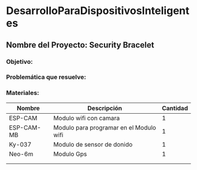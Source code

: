 # DesarrolloParaDispositivosInteligentes

## Nombre del Proyecto: Security Bracelet

### Objetivo:

### Problemática que resuelve:


### Materiales:
| Nombre     | Descripción | Cantidad|
| ---------- | ------ | ------ |
| ESP-CAM    | Modulo wifi con camara | 1 |
| ESP-CAM-MB | Modulo para programar en el Modulo wifi | 1 |
| Ky-037     | Modulo de sensor de donido | 1 |
| Neo-6m     | Modulo Gps | 1 |
|            | | |
|            | | |
